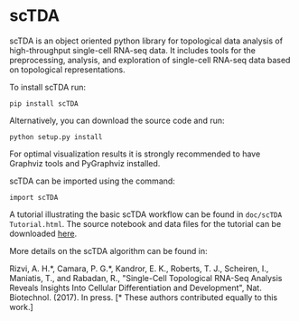 # scTDA
scTDA is an object oriented python library for topological data analysis of high-throughput single-cell RNA-seq
data. It includes tools for the preprocessing, analysis, and exploration of single-cell RNA-seq data based on topological representations.

To install scTDA run:

`pip install scTDA`

Alternatively, you can download the source code and run:

`python setup.py install`

For optimal visualization results it is strongly recommended to have Graphviz tools and PyGraphviz installed.

scTDA can be imported using the command:

`import scTDA`

A tutorial illustrating the basic scTDA workflow can be found in `doc/scTDA Tutorial.html`. The source notebook and data files for the 
tutorial can be downloaded [here](https://www.dropbox.com/s/lqlklu3j026onaa/scTDA%20Tutorial.tar.gz?dl=0).

More details on the scTDA algorithm can be found in:

Rizvi, A. H.\*, Camara, P. G.\*, Kandror, E. K., Roberts, T. J., Scheiren, I., Maniatis, T., and Rabadan, R., 
"Single-Cell Topological RNA-Seq Analysis Reveals Insights Into Cellular Differentiation and Development", Nat. Biotechnol. (2017). In press.
[\* These authors contributed equally to this work.]

